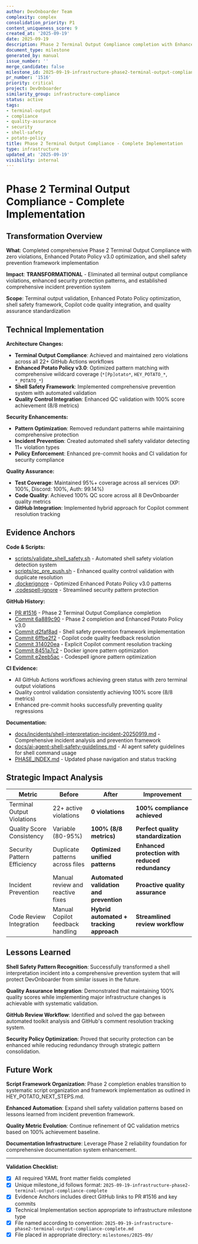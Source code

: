 ```yaml
---
author: DevOnboarder Team
complexity: complex
consolidation_priority: P1
content_uniqueness_score: 9
created_at: '2025-09-19'
date: 2025-09-19
description: Phase 2 Terminal Output Compliance completion with Enhanced Potato Policy v3.0, shell safety framework, and comprehensive quality optimization
document_type: milestone
generated_by: manual
issue_number: ''
merge_candidate: false
milestone_id: 2025-09-19-infrastructure-phase2-terminal-output-compliance-complete
pr_number: '1516'
priority: critical
project: DevOnboarder
similarity_group: infrastructure-compliance
status: active
tags:
- terminal-output
- compliance
- quality-assurance
- security
- shell-safety
- potato-policy
title: Phase 2 Terminal Output Compliance - Complete Implementation
type: infrastructure
updated_at: '2025-09-19'
visibility: internal
---
```


# Phase 2 Terminal Output Compliance - Complete Implementation

## Transformation Overview

**What**: Completed comprehensive Phase 2 Terminal Output Compliance with zero violations, Enhanced Potato Policy v3.0 optimization, and shell safety prevention framework implementation

**Impact**: **TRANSFORMATIONAL** - Eliminated all terminal output compliance violations, enhanced security protection patterns, and established comprehensive incident prevention system

**Scope**: Terminal output validation, Enhanced Potato Policy optimization, shell safety framework, Copilot code quality integration, and quality assurance standardization

## Technical Implementation

**Architecture Changes:**

- **Terminal Output Compliance**: Achieved and maintained zero violations across all 22+ GitHub Actions workflows
- **Enhanced Potato Policy v3.0**: Optimized pattern matching with comprehensive wildcard coverage (`*[Pp]otato*`, `HEY_POTATO_*`, `*_POTATO_*`)
- **Shell Safety Framework**: Implemented comprehensive prevention system with automated validation
- **Quality Control Integration**: Enhanced QC validation with 100% score achievement (8/8 metrics)

**Security Enhancements:**

- **Pattern Optimization**: Removed redundant patterns while maintaining comprehensive protection
- **Incident Prevention**: Created automated shell safety validator detecting 11+ violation types
- **Policy Enforcement**: Enhanced pre-commit hooks and CI validation for security compliance

**Quality Assurance:**

- **Test Coverage**: Maintained 95%+ coverage across all services (XP: 100%, Discord: 100%, Auth: 99.14%)
- **Code Quality**: Achieved 100% QC score across all 8 DevOnboarder quality metrics
- **GitHub Integration**: Implemented hybrid approach for Copilot comment resolution tracking

## Evidence Anchors

**Code & Scripts:**

- [scripts/validate_shell_safety.sh](../../scripts/validate_shell_safety.sh) - Automated shell safety violation detection system
- [scripts/qc_pre_push.sh](../../scripts/qc_pre_push.sh) - Enhanced quality control validation with duplicate resolution
- [.dockerignore](../../.dockerignore) - Optimized Enhanced Potato Policy v3.0 patterns
- [.codespell-ignore](../../.codespell-ignore) - Streamlined security pattern protection

**GitHub History:**

- [PR #1516](https://github.com/theangrygamershowproductions/DevOnboarder/pull/1516) - Phase 2 Terminal Output Compliance completion
- [Commit 6a889c90](https://github.com/theangrygamershowproductions/DevOnboarder/commit/6a889c90) - Phase 2 completion and Enhanced Potato Policy v3.0
- [Commit d2faf8ad](https://github.com/theangrygamershowproductions/DevOnboarder/commit/d2faf8ad) - Shell safety prevention framework implementation
- [Commit 6ffbe2f2](https://github.com/theangrygamershowproductions/DevOnboarder/commit/6ffbe2f2) - Copilot code quality feedback resolution
- [Commit 314020ea](https://github.com/theangrygamershowproductions/DevOnboarder/commit/314020ea) - Explicit Copilot comment resolution tracking
- [Commit 8451a7c2](https://github.com/theangrygamershowproductions/DevOnboarder/commit/8451a7c2) - Docker ignore pattern optimization
- [Commit e2eeb5ac](https://github.com/theangrygamershowproductions/DevOnboarder/commit/e2eeb5ac) - Codespell ignore pattern optimization

**CI Evidence:**

- All GitHub Actions workflows achieving green status with zero terminal output violations
- Quality control validation consistently achieving 100% score (8/8 metrics)
- Enhanced pre-commit hooks successfully preventing quality regressions

**Documentation:**

- [docs/incidents/shell-interpretation-incident-20250919.md](../../docs/incidents/shell-interpretation-incident-20250919.md) - Comprehensive incident analysis and prevention framework
- [docs/ai-agent-shell-safety-guidelines.md](../../docs/ai-agent-shell-safety-guidelines.md) - AI agent safety guidelines for shell command usage
- [PHASE_INDEX.md](../../PHASE_INDEX.md) - Updated phase navigation and status tracking

## Strategic Impact Analysis

| Metric | Before | After | Improvement |
|--------|--------|-------|------------|
| Terminal Output Violations | 22+ active violations | **0 violations** | **100% compliance achieved** |
| Quality Score Consistency | Variable (80-95%) | **100% (8/8 metrics)** | **Perfect quality standardization** |
| Security Pattern Efficiency | Duplicate patterns across files | **Optimized unified patterns** | **Enhanced protection with reduced redundancy** |
| Incident Prevention | Manual review and reactive fixes | **Automated validation and prevention** | **Proactive quality assurance** |
| Code Review Integration | Manual Copilot feedback handling | **Hybrid automated + tracking approach** | **Streamlined review workflow** |

## Lessons Learned

**Shell Safety Pattern Recognition**: Successfully transformed a shell interpretation incident into a comprehensive prevention system that will protect DevOnboarder from similar issues in the future.

**Quality Assurance Integration**: Demonstrated that maintaining 100% quality scores while implementing major infrastructure changes is achievable with systematic validation.

**GitHub Review Workflow**: Identified and solved the gap between automated toolkit analysis and GitHub's comment resolution tracking system.

**Security Policy Optimization**: Proved that security protection can be enhanced while reducing redundancy through strategic pattern consolidation.

## Future Work

**Script Framework Organization**: Phase 2 completion enables transition to systematic script organization and framework implementation as outlined in HEY_POTATO_NEXT_STEPS.md.

**Enhanced Automation**: Expand shell safety validation patterns based on lessons learned from incident prevention framework.

**Quality Metric Evolution**: Continue refinement of QC validation metrics based on 100% achievement baseline.

**Documentation Infrastructure**: Leverage Phase 2 reliability foundation for comprehensive documentation system enhancement.

---

**Validation Checklist:**

- [x] All required YAML front matter fields completed
- [x] Unique milestone_id follows format: `2025-09-19-infrastructure-phase2-terminal-output-compliance-complete`
- [x] Evidence Anchors includes direct GitHub links to PR #1516 and key commits
- [x] Technical Implementation section appropriate to infrastructure milestone type
- [x] File named according to convention: `2025-09-19-infrastructure-phase2-terminal-output-compliance-complete.md`
- [x] File placed in appropriate directory: `milestones/2025-09/`
